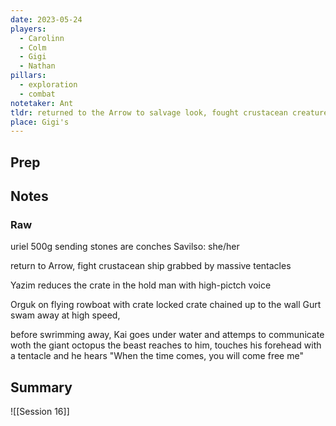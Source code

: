 ```yaml
---
date: 2023-05-24
players:
  - Carolinn
  - Colm
  - Gigi
  - Nathan
pillars:
  - exploration
  - combat
notetaker: Ant
tldr: returned to the Arrow to salvage look, fought crustacean creatures
place: Gigi's
---
```


## Prep

## Notes
### Raw
uriel 500g
sending stones are conches
Savilso: she/her

return to Arrow, fight crustacean
ship grabbed by massive tentacles

Yazim reduces the crate in the hold
man with high-pictch voice

Orguk on flying rowboat with crate
locked crate chained up to the wall
Gurt swam away at high speed,

before swrimming away, Kai goes under water and attemps to communicate woth the giant octopus
the beast reaches to him, touches his forehead with a tentacle and he hears
"When the time comes, you will come free me"

## Summary
![[Session 16]]